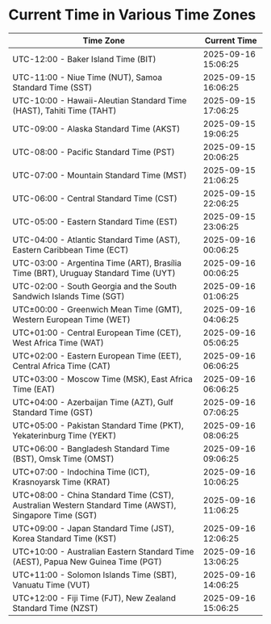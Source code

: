 # Current Time in Various Time Zones

| Time Zone | Current Time |
|-----------|--------------|
| UTC-12:00 - Baker Island Time (BIT) | 2025-09-16 15:06:25 |
| UTC-11:00 - Niue Time (NUT), Samoa Standard Time (SST) | 2025-09-15 16:06:25 |
| UTC-10:00 - Hawaii-Aleutian Standard Time (HAST), Tahiti Time (TAHT) | 2025-09-15 17:06:25 |
| UTC-09:00 - Alaska Standard Time (AKST) | 2025-09-15 19:06:25 |
| UTC-08:00 - Pacific Standard Time (PST) | 2025-09-15 20:06:25 |
| UTC-07:00 - Mountain Standard Time (MST) | 2025-09-15 21:06:25 |
| UTC-06:00 - Central Standard Time (CST) | 2025-09-15 22:06:25 |
| UTC-05:00 - Eastern Standard Time (EST) | 2025-09-15 23:06:25 |
| UTC-04:00 - Atlantic Standard Time (AST), Eastern Caribbean Time (ECT) | 2025-09-16 00:06:25 |
| UTC-03:00 - Argentina Time (ART), Brasília Time (BRT), Uruguay Standard Time (UYT) | 2025-09-16 00:06:25 |
| UTC-02:00 - South Georgia and the South Sandwich Islands Time (SGT) | 2025-09-16 01:06:25 |
| UTC±00:00 - Greenwich Mean Time (GMT), Western European Time (WET) | 2025-09-16 04:06:25 |
| UTC+01:00 - Central European Time (CET), West Africa Time (WAT) | 2025-09-16 05:06:25 |
| UTC+02:00 - Eastern European Time (EET), Central Africa Time (CAT) | 2025-09-16 06:06:25 |
| UTC+03:00 - Moscow Time (MSK), East Africa Time (EAT) | 2025-09-16 06:06:25 |
| UTC+04:00 - Azerbaijan Time (AZT), Gulf Standard Time (GST) | 2025-09-16 07:06:25 |
| UTC+05:00 - Pakistan Standard Time (PKT), Yekaterinburg Time (YEKT) | 2025-09-16 08:06:25 |
| UTC+06:00 - Bangladesh Standard Time (BST), Omsk Time (OMST) | 2025-09-16 09:06:25 |
| UTC+07:00 - Indochina Time (ICT), Krasnoyarsk Time (KRAT) | 2025-09-16 10:06:25 |
| UTC+08:00 - China Standard Time (CST), Australian Western Standard Time (AWST), Singapore Time (SGT) | 2025-09-16 11:06:25 |
| UTC+09:00 - Japan Standard Time (JST), Korea Standard Time (KST) | 2025-09-16 12:06:25 |
| UTC+10:00 - Australian Eastern Standard Time (AEST), Papua New Guinea Time (PGT) | 2025-09-16 13:06:25 |
| UTC+11:00 - Solomon Islands Time (SBT), Vanuatu Time (VUT) | 2025-09-16 14:06:25 |
| UTC+12:00 - Fiji Time (FJT), New Zealand Standard Time (NZST) | 2025-09-16 15:06:25 |
